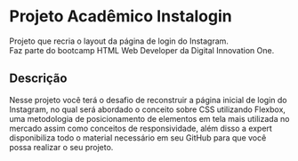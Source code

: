 # Projeto Acadêmico Instalogin
Projeto que recria o layout da página de login do Instagram. <br>
Faz parte do bootcamp HTML Web Developer da Digital Innovation One. <br>

## Descrição
Nesse projeto você terá o desafio de reconstruir a página inicial de login do Instagram, no qual será abordado o conceito sobre CSS utilizando Flexbox, uma metodologia de posicionamento de elementos em tela mais utilizada no mercado assim como conceitos de responsividade, além disso a expert disponibiliza todo o material necessário em seu GitHub para que você possa realizar o seu projeto.
